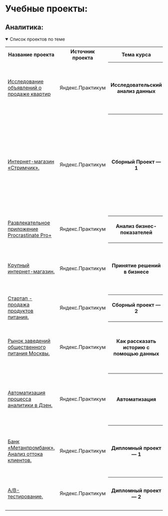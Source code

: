 # Учебные проекты:

## Аналитика:
<details open>
  <summary>Список проектов по теме</summary>
<table>
<tr>
  <th>Название проекта</th>
  <th>Источник проекта</th>
  <th>Тема курса</th>
  <th>Описание</th>
  <th>Стек</th>
</tr> 

<tr>
    <td><a href = "https://github.com/Alla-Kuhtenko/Portfolio_YP/tree/main/Apartment-sales"> Исследование объявлений о продаже квартир</a></td>
  <td>Яндекс.Практикум</td>
  <th>Исследовательский анализ данных</th>
  <td>Провести исследовательский анализ данных, который поможет установить параметры, влияющие на цену объектов. </td>
  <td>pandas, seaborn, matplotlib.pyplot</td>
</tr>

<tr>
    <td><a href = "https://github.com/Alla-Kuhtenko/Portfolio_YP/tree/main/Online-computer-games-store">  Интернет-магазин «Стримчик». </a></td>
  <td>Яндекс.Практикум</td>
  <th>Сборный Проект — 1</th>
  <td>Выявление закономерностей, определяющих успешность компьютерных игр. Отработка принципов работы с данными. Cделать ставку на потенциально популярный продукт и спланировать рекламные кампании на 2017 г.</td>
  <td>pandas, seaborn, matplotlib, numpy, scipy</td>
</tr>

<tr>
    <td><a href = "https://github.com/Alla-Kuhtenko/Portfolio_YP/tree/main/Entertainment-app-Procrastinate-Pro%2B"> Развлекательное приложение Procrastinate Pro+</a></td>
  <td>Яндекс.Практикум</td>
  <th>Анализ бизнес-показателей</th>
  <td>Разобраться в причинах убытков и помочь компании выйти в плюс. </td>
  <td>pandas, seaborn, numpy, matplotlib.pyplot</td>
</tr>

<tr>
    <td><a href = "https://github.com/Alla-Kuhtenko/Portfolio_YP/tree/main/Business-decision-making"> Крупный интернет-магазин.</a></td>
  <td>Яндекс.Практикум</td>
  <th>Принятие решений в бизнесе</th>
  <td>Приоритизация гипотез и принятие решений по результатам A/B-теста. Увеличение выручки крупного интернет-магазина. </td>
  <td>pandas, seaborn, numpy, matplotlib.pyplot, scipy</td>
</tr>

<tr>
    <td><a href = "https://github.com/Alla-Kuhtenko/Portfolio_YP/tree/main/Startup-food-sales"> Стартап - продажа продуктов питания.</a></td>
  <td>Яндекс.Практикум</td>
  <th>Сборный проект — 2</th>
  <td>Изучить поведение пользователей мобильного приложения. </td>
  <td>pandas, seaborn, numpy, matplotlib.pyplot, scipy</td>
</tr>

<tr>
    <td><a href = "https://github.com/Alla-Kuhtenko/Portfolio_YP/tree/main/public-catering-moscow-places"> Рынок заведений общественного питания Москвы.</a></td>
  <td>Яндекс.Практикум</td>
  <th>Как рассказать историю с помощью данных</th>
  <td>Подготовить исследование рынка общественного питания Москвы для выбора подходящего инвесторам места.</td>
  <td>pandas, seaborn, numpy, matplotlib.pyplot, pathlib, folium, graph_objects from plotly</td>
</tr>

<tr>
    <td><a href = "https://github.com/Alla-Kuhtenko/Portfolio_YP/tree/main/Automation-analytics-Zen"> Автоматизация процесса аналитики в Дзен.</a></td>
  <td>Яндекс.Практикум</td>
  <th>Автоматизация</th>
  <td>Автоматизировать анализ пользовательского взаимодействия с карточками статей и на его основе спроектировать дашборд.</td>
  <td>Tableau</td>
</tr>

<tr>
    <td><a href = "https://github.com/Alla-Kuhtenko/Portfolio_YP/tree/main/Bank-customer-outflow"> Банк «Метанпромбанк». Анализ оттока клиентов.</a></td>
  <td>Яндекс.Практикум</td>
  <th>Дипломный проект — 1</th>
  <td>Подготовить анализ клиентов регионального банка и выделить сегменты клиентов, которые склонны уходить из банка.</td>
  <td>pandas, seaborn, numpy, scipy, math, datetime, matplotlib.pyplot</td>
</tr>

<tr>
    <td><a href = "https://github.com/Alla-Kuhtenko/Portfolio_YP/tree/main/A_B-testing"> A/B-тестирование.</a></td>
  <td>Яндекс.Практикум</td>
  <th>Дипломный проект — 2</th>
  <td>Оценить корректность проведения теста и проанализировать его результаты.</td>
  <td>pandas, seaborn, numpy, scipy, math, datetime, pandas.plotting</td>
</tr>
